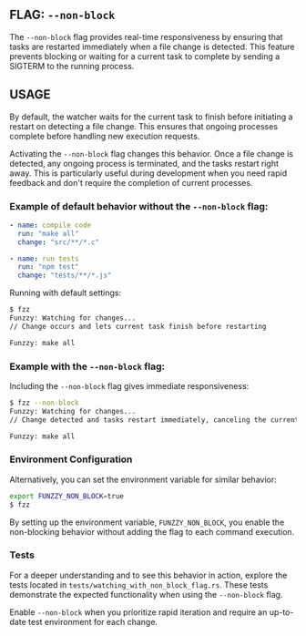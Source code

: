 ## FLAG: `--non-block`

The `--non-block` flag provides real-time responsiveness by ensuring that tasks are restarted immediately when a file change is detected. This feature prevents blocking or waiting for a current task to complete by sending a SIGTERM to the running process.

## USAGE

By default, the watcher waits for the current task to finish before initiating a restart on detecting a file change. This ensures that ongoing processes complete before handling new execution requests.

Activating the `--non-block` flag changes this behavior. Once a file change is detected, any ongoing process is terminated, and the tasks restart right away. This is particularly useful during development when you need rapid feedback and don't require the completion of current processes.

### Example of default behavior without the `--non-block` flag:

```yaml
- name: compile code
  run: "make all"
  change: "src/**/*.c"

- name: run tests
  run: "npm test"
  change: "tests/**/*.js"
```

Running with default settings:

```bash
$ fzz
Funzzy: Watching for changes...
// Change occurs and lets current task finish before restarting

Funzzy: make all
```

### Example with the `--non-block` flag:

Including the `--non-block` flag gives immediate responsiveness:

```bash
$ fzz --non-block
Funzzy: Watching for changes...
// Change detected and tasks restart immediately, canceling the current process if any

Funzzy: make all
```

### Environment Configuration

Alternatively, you can set the environment variable for similar behavior:

```bash
export FUNZZY_NON_BLOCK=true
$ fzz
```

By setting up the environment variable, `FUNZZY_NON_BLOCK`, you enable the non-blocking behavior without adding the flag to each command execution.

### Tests

For a deeper understanding and to see this behavior in action, explore the tests located in `tests/watching_with_non_block_flag.rs`. These tests demonstrate the expected functionality when using the `--non-block` flag.

Enable `--non-block` when you prioritize rapid iteration and require an up-to-date test environment for each change.
